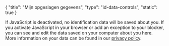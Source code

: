 {
    "title": "Mijn opgeslagen gegevens",
    "type": "id-data-controls",
    "static": true
}
 
<noscript class="noscript noscript-privacy-policy">If JavaScript is deactivated, no identification data will be saved about you. If you activate JavaScript in your browser or add an exception to your blocker, you can see and edit the data saved on your computer about you here. More information on your data can be found in our <a href="/privacy">privacy policy</a>.</noscript>
